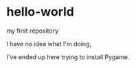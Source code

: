 # hello-world
my first repository

I have no idea what I'm doing, 

I've ended up here trying to install Pygame. 
